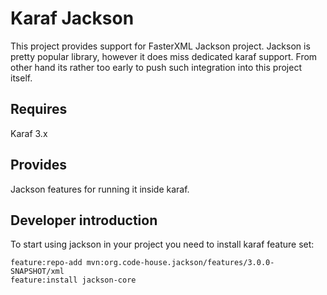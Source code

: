 # Karaf Jackson

This project provides support for FasterXML Jackson project. Jackson is pretty popular library, however it does miss dedicated karaf support.
From other hand its rather too early to push such integration into this project itself.

Requires
---
Karaf 3.x

Provides
---
Jackson features for running it inside karaf.

## Developer introduction

To start using jackson in your project you need to install karaf feature set:

```
feature:repo-add mvn:org.code-house.jackson/features/3.0.0-SNAPSHOT/xml
feature:install jackson-core
```